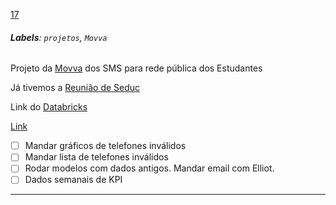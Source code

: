 [17](https://github.com/guilhermeprokisch/guilherme/issues/17) 
###### **Labels**: `projetos`, `Movva`



Projeto da [Movva](Movva.md) dos SMS para rede pública dos Estudantes


Já tivemos a [Reunião de Seduc](Reunião-de-Seduc)


Link do [Databricks](Databricks)

[Link](Link)


- [ ] Mandar gráficos de telefones inválidos
- [ ] Mandar lista de telefones inválidos
- [ ] Rodar modelos com dados antigos. Mandar email com Elliot.
- [ ] Dados semanais de KPI

-------------------------------------------------------------------------------

